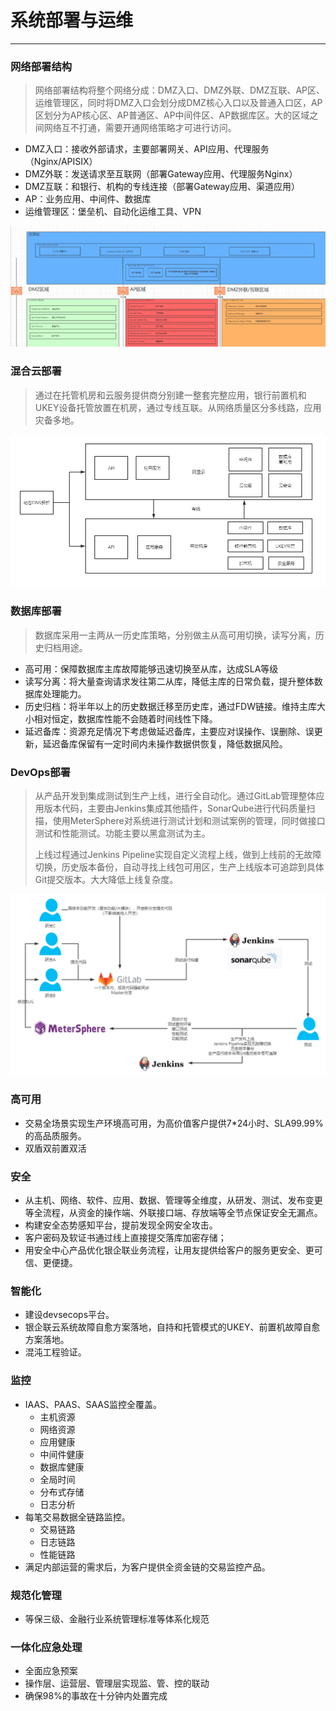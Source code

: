 # 系统部署与运维

---

### 网络部署结构

> 网络部署结构将整个网络分成：DMZ入口、DMZ外联、DMZ互联、AP区、运维管理区，同时将DMZ入口会划分成DMZ核心入口以及普通入口区，AP区划分为AP核心区、AP普通区、AP中间件区、AP数据库区。大的区域之间网络互不打通，需要开通网络策略才可进行访问。

* DMZ入口：接收外部请求，主要部署网关、API应用、代理服务（Nginx/APISIX）
* DMZ外联：发送请求至互联网（部署Gateway应用、代理服务Nginx）
* DMZ互联：和银行、机构的专线连接（部署Gateway应用、渠道应用）
* AP：业务应用、中间件、数据库
* 运维管理区：堡垒机、自动化运维工具、VPN

![](/assets/网络结构示意图.png)

### 混合云部署

> 通过在托管机房和云服务提供商分别建一整套完整应用，银行前置机和UKEY设备托管放置在机房，通过专线互联。从网络质量区分多线路，应用灾备多地。

![](/assets/混合云部署方案.png)

### 数据库部署

> 数据库采用一主两从一历史库策略，分别做主从高可用切换，读写分离，历史归档用途。

* 高可用：保障数据库主库故障能够迅速切换至从库，达成SLA等级
* 读写分离：将大量查询请求发往第二从库，降低主库的日常负载，提升整体数据库处理能力。
* 历史归档：将半年以上的历史数据迁移至历史库，通过FDW链接。维持主库大小相对恒定，数据库性能不会随着时间线性下降。
* 延迟备库：资源充足情况下考虑做延迟备库，主要应对误操作、误删除、误更新，延迟备库保留有一定时间内未操作数据供恢复，降低数据风险。

### DevOps部署

> 从产品开发到集成测试到生产上线，进行全自动化。通过GitLab管理整体应用版本代码，主要由Jenkins集成其他插件，SonarQube进行代码质量扫描，使用MeterSphere对系统进行测试计划和测试案例的管理，同时做接口测试和性能测试。功能主要以黑盒测试为主。
>
> 上线过程通过Jenkins Pipeline实现自定义流程上线，做到上线前的无故障切换，历史版本备份，自动寻找上线包可用区，生产上线版本可追踪到具体Git提交版本。大大降低上线复杂度。

![](/assets/DevOps流程.png)

### 高可用

* 交易全场景实现生产环境高可用，为高价值客户提供7\*24小时、SLA99.99%的高品质服务。
* 双盾双前置双活

### 安全

* 从主机、网络、软件、应用、数据、管理等全维度，从研发、测试、发布变更等全流程，从资金的操作端、外联接口端、存放端等全节点保证安全无漏点。
* 构建安全态势感知平台，提前发现全网安全攻击。
* 客户密码及软证书通过线上直接提交落库加密存储；
* 用安全中心产品优化银企联业务流程，让用友提供给客户的服务更安全、更可信、更便捷。

### 智能化

* 建设devsecops平台。
* 银企联云系统故障自愈方案落地，自持和托管模式的UKEY、前置机故障自愈方案落地。
* 混沌工程验证。

### 监控

* IAAS、PAAS、SAAS监控全覆盖。
  * 主机资源
  * 网络资源
  * 应用健康
  * 中间件健康
  * 数据库健康
  * 全局时间
  * 分布式存储
  * 日志分析
* 每笔交易数据全链路监控。
  * 交易链路
  * 日志链路
  * 性能链路
* 满足内部运营的需求后，为客户提供全资金链的交易监控产品。

### 规范化管理

* 等保三级、金融行业系统管理标准等体系化规范

### 一体化应急处理

* 全面应急预案
* 操作层、运营层、管理层实现监、管、控的联动
* 确保98%的事故在十分钟内处置完成

### 



